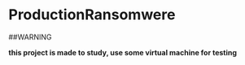 # ProductionRansomwere

##WARNING

**this project is made to study, use some virtual machine for testing**
